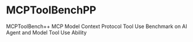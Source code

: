 # MCPToolBenchPP
MCPToolBench++ MCP Model Context Protocol Tool Use Benchmark on AI Agent and Model Tool Use Ability
